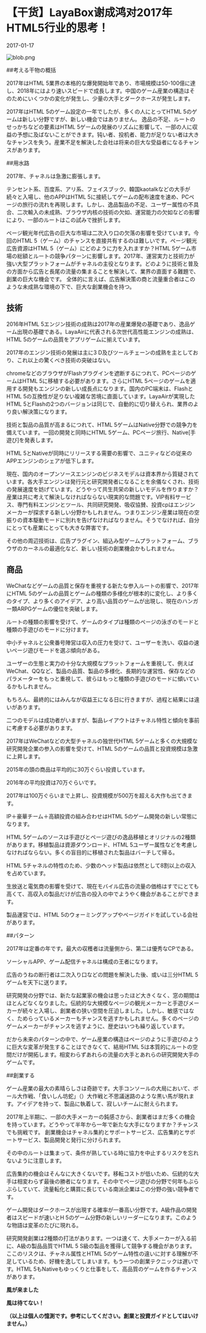 # 【干货】LayaBox谢成鸿对2017年HTML5行业的思考！

2017-01-17

![blob.png](http://www.layabox.com/uploadfile/image/20170118/1484707765314440.png)



##考える干物の概括

2017年はHTML 5業界の本格的な爆発開始年であり、市場規模は50-100億に達し、2018年にはより速いスピードで成長します。中国のゲーム産業の構造はそのためにいくつかの変化が発生し、少量の大手とダークホースが発生します。

2017年はHTML 5のゲーム設定の一年でしたが、多くの人にとってHTML 5のゲームは新しい分野ですが、新しい機会ではありません。
逸品の不足、ルートのせっかちなどの要素はHTML 5ゲームの発展のリズムに影響して、一部の人に収益の予想に及ばないことができます。钝い者、投机者、能力が足りない者は大きなチャンスを失う。産業不足を解決した会社は将来の巨大な受益者になるチャンスがあります。



##用水路

2017年、チャネルは急激に膨張します。

テンセント系、百度系、アリ系、フェイスブック、韓国kaotalkなどの大手が続々と入場し、他のAPPはHTML 5に接続してゲームの配布速度を速め、PCページの旅行の流れを再現します。しかし、逸品製品の不足、ユーザー属性の不具合、二次輸入の未成熟、ブラウザ内核の技術の欠如、運営能力の欠如などの影響により、一部のルートはこの試みで挫折します。

ページ観光年代広告の巨大な市場は二次入り口の欠落の影響を受けています。今回のHTML 5（ゲーム）のチャンスを直接共有するのは難しいです。ページ観光広告資源はHTML 5（ゲーム）にどのように力を入れますか？HTML 5ゲーム市場の総額とルートの競争パターンに影響します。2017年、運営実力と技術力が強い大型プラットフォームがチャネルの主役となります。どのように技術と普及の方面から広告と長尾の流量の集まることを解決して、業界の直面する難題で、創業の巨大な機会です。
全体的に言えば、広告解決策の商と流量重合者はこのような未成熟な環境の下で、巨大な創業機会を持つ。



## **技術**

2016年HTML 5エンジン技術の成熟は2017年の産業爆発の基礎であり、逸品ゲーム出現の基礎である。LayaAirに代表される次世代高性能エンジンの成熟は、HTML 5のゲームの品質をアプリゲームに揃えています。

2017年のエンジン技術の発展は主に3 D及びツールチェーンの成熟を主としており、これ以上の驚くべき技術の突破はない。

chromeなどのブラウザがFlashプラグインを遮断するにつれて、PCページのゲームはHTML 5に移植する必要があります。さらにHTML 5ページのゲームを適用する開発もエンジンの新しい成長点になります。国内のPC端末は、FlashとHTML 5の互換性が足りない複雑な苦境に直面しています。LayaAirが実現したHTML 5とFlashの2つのバージョンは同じで、自動的に切り替えられ、業界のより良い解決策になります。

技術と製品の品質が高まるにつれて、HTML 5ゲームはNative分野での競争力を備えています。一回の開発と同時にHTML 5ゲーム、PCページ旅行、Native[手遊び]を発表します。

HTML 5とNativeが同時にリリースする需要の影響で、ユニティなどの従来のAPPエンジンのシェアが低下します。

現在、国内のオープンソースエンジンのビジネスモデルは資本界から質疑されています。各大手エンジンは発行元と研究開発者になることを余儀なくされ、技術の発展速度を妨げています。どうやって共生共栄の新しいモデルを作りますか？産業は共に考えて解決しなければならない現実的な問題です。VIP有料サービス、専門有料エンジンとツール、共同研究開発、吸収協賛、投資cpはエンジンメーカーが探求する新しい分野かもしれません。つまりエンジン産業は現在の空振りの資本駆動モードに別れを告げなければなりません。そうでなければ、自分にとっても産業にとっても大きな弊害です。

その他の周辺技術は、広告プラグイン、組込み型ゲームプラットフォーム、ブラウザのカーネルの最適化など、新しい技術の創業機会かもしれません。



## **商品**

WeChatなどゲームの品質と保存を重視する新たな参入ルートの影響で、2017年にHTML 5のゲームの品質とゲームの種類の多様化が根本的に変化し、より多くのタイプ、より多くのアイデア、より高い品質のゲームが出現し、現在のハンガー類ARPGゲームの優位を突破します。

ルートの種類の影響を受けて、ゲームのタイプは種類のページの泳ぎのモードと種類の手遊びのモードに分けます。

中小チャネルと公衆番号陣営は収入の圧力を受けて、ユーザーを洗い、収益の速いページ遊びモードを選ぶ傾向がある。

ユーザーの生態と実力の十分な大規模なプラットフォームを重視して、例えばWeChat、QQなど、製品の品質、製品の多様化、長期的な運営性、保存などのパラメーターをもっと重視して、彼らはもっと種類の手遊びのモードに傾いているかもしれません。

もちろん、最終的にはみんなが収益王になる日に行きますが、過程と結果には違いがあります。

二つのモデルは成功者がいますが、製品レイアウトはチャネル特性と傾向を事前に考慮する必要があります。

2017年はWeChatなどの大型チャネルの独世代HTML 5ゲームと多くの大規模な研究開発企業の参入の影響を受けて、HTML 5のゲームの品質と投資規模は急激に上昇します。

2015年の頭の商品は平均的に30万ぐらい投資しています。

2016年の平均投資は70万ぐらいです。

2017年は100万ぐらいまで上昇し、投資規模が500万を超える大作も出てきます。

IP＋豪華チーム＋高額投資の組み合わせはHTML 5のゲーム開発の新しい常態になります。

HTML 5ゲームのソースは手遊びとページ遊びの逸品移植とオリジナルの2種類があります。移植製品は資源ダウンロード、HTML 5ユーザー属性などを考慮しなければならない。多くの盲目的に移植された製品はバーチして帰る。

HTML 5チャネルの特性のため、少数のヘッド製品は依然として8割以上の収入を占めています。

生放送と電気商の影響を受けて、現在モバイル広告の流量の価格はすでにとても高くて、高収入の製品だけが広告の投入の中でようやく機会があることができます。

製品運営では、HTML 5のウォーミングアップやページガイドを試している会社があります。



##パターン

2017年は定番の年です。最大の収穫者は流量側から、第二は優秀なCPである。

ソーシャルAPP、ゲーム配信チャネルは構成の王者になります。

広告のうねの断行者は二次入り口などの問題を解決した後、或いは三分HTML 5ゲームを天下に送ります。

研究開発の分野では、新たな起業家の機会は思ったほど大きくなく、窓の期間はほとんどなくなりました。伝統的な大規模なページの観光メーカーと手遊びメーカーが続々と入場し、創業者の狭い空間を圧迫しました。しかし、敏感ではなく、ためらっているメーカーもチャンスを逃すかもしれません。多くのページのゲームメーカーがチャンスを逃すように、歴史はいつも繰り返しています。

だから未来のパターンの中で、ゲーム産業の構造はページのように手遊びのように巨大な変革が発生することはできなくて、結局HTML 5は本質的にルートの空間だけが開拓します。相変わらずあれらの流量の大手とあれらの研究開発大手のゲームです。



##創業する

ゲーム産業の最大の素晴らしさは奇跡です。大手コンソールの大局において、ボール大作戦、「食いしん坊蛇」（）大作戦と不思議迷路のような黒い馬が現れます。アイデアを持って、製品に執着して、寂しいチームに耐えられます。



2017年上半期に、一部の大手メーカーの鈍感さから、創業者はまだ多くの機会を持っています。どうやって半年から一年で新たな大手になりますか？チャンスでも挑戦です。
創業機会はチャネル集約とサポートサービス、広告集約とサポートサービス、製品開発と発行に分けられます。

その中のルートは集まって、条件が熟している時に協力を中止するリスクを忘れないように注意します。

広告集約の機会はそんなに大きくないです。移転コストが低いため、伝統的な大手は相変わらず最後の勝者になります。その中でページ遊びの分野で何年もぶらぶらしていて、流量転化と購買に長じている南派企業はこの分野の強い競争者です。

ゲーム開発はダークホースが出現する確率が一番高い分野です。A級作品の開発者はスピードが速いとH 5のゲーム分野の新しいリーダーになります。このような物語は変革のたびに現れる。

研究開発創業は2種類の打法があります。一つは速くて、大手メーカーが入る前に、A級の製品品質でHTML 5 S級の製品を獲得して競争する機会があります。ここのリスクは、チャネル属性とHTML 5のゲーム特性の違いに対する理解が不足しているため、好機を逸してしまいます。もう一つの創業テクニックは遅いです。HTML 5もNativeもゆっくりと仕事をして、高品質のゲームを作るチャンスがあります。



**風が来ました**

**風は待てない！**

**（以上は個人の憶測です。参考にしてください。創業と投資ガイドとしてはいけません。）**